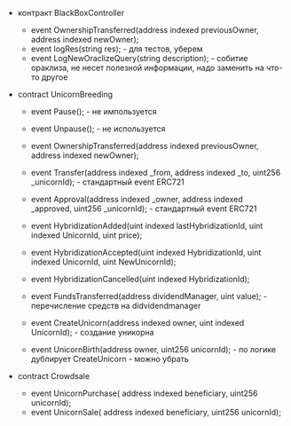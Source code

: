 * контракт BlackBoxController
  - event OwnershipTransferred(address indexed previousOwner, address indexed newOwner);
  - event logRes(string res); - для тестов, уберем
  - event LogNewOraclizeQuery(string description); - собитие ораклиза, не несет полезной информации, надо заменить на что-то другое

* contract UnicornBreeding 
  - event Pause(); - не импользуется
  - event Unpause(); - не используется

  - event OwnershipTransferred(address indexed previousOwner, address indexed newOwner);
  - event Transfer(address indexed _from, address indexed _to, uint256 _unicornId);  - стандартный event ERC721
  - event Approval(address indexed _owner, address indexed _approved, uint256 _unicornId); - стандартный event ERC721
        
  - event HybridizationAdded(uint indexed lastHybridizationId, uint indexed UnicornId, uint price);
  - event HybridizationAccepted(uint indexed HybridizationId, uint indexed UnicornId, uint  NewUnicornId);
  - event HybridizationCancelled(uint indexed HybridizationId);
  - event FundsTransferred(address dividendManager, uint value); - перечисление средств на didvidendmanager
  - event CreateUnicorn(address indexed owner, uint indexed UnicornId); - создание уникорна
  - event UnicornBirth(address owner, uint256 unicornId); - по логике дублирует CreateUnicorn - можно убрать 
      
* contract Crowdsale 
  - event UnicornPurchase( address indexed beneficiary, uint256 unicornId);
  - event UnicornSale( address indexed beneficiary, uint256 unicornId);
  